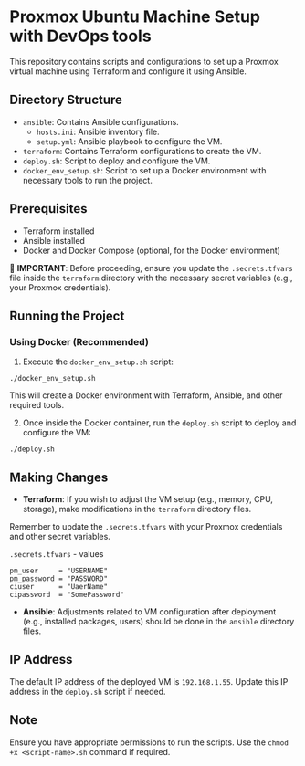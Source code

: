 # Proxmox Ubuntu Machine  Setup with DevOps tools

This repository contains scripts and configurations to set up a Proxmox virtual machine using Terraform and configure it using Ansible.

## Directory Structure

- `ansible`: Contains Ansible configurations.
    - `hosts.ini`: Ansible inventory file.
    - `setup.yml`: Ansible playbook to configure the VM.
- `terraform`: Contains Terraform configurations to create the VM.
- `deploy.sh`: Script to deploy and configure the VM.
- `docker_env_setup.sh`: Script to set up a Docker environment with necessary tools to run the project.

## Prerequisites

- Terraform installed
- Ansible installed
- Docker and Docker Compose (optional, for the Docker environment)

🔴 **IMPORTANT**: Before proceeding, ensure you update the `.secrets.tfvars` file inside the `terraform` directory with the necessary secret variables (e.g., your Proxmox credentials).

## Running the Project

### Using Docker (Recommended)

1.  Execute the `docker_env_setup.sh` script:

```
./docker_env_setup.sh
```

This will create a Docker environment with Terraform, Ansible, and other required tools.

2.  Once inside the Docker container, run the `deploy.sh` script to deploy and configure the VM:

```
./deploy.sh
```

## Making Changes

- **Terraform**: If you wish to adjust the VM setup (e.g., memory, CPU, storage), make modifications in the `terraform` directory files.
    
Remember to update the `.secrets.tfvars` with your Proxmox credentials and other secret variables.

`.secrets.tfvars` - values

```
pm_user     = "USERNAME"
pm_password = "PASSWORD"
ciuser      = "UaerName"
cipassword  = "SomePassword"
```

    
- **Ansible**: Adjustments related to VM configuration after deployment (e.g., installed packages, users) should be done in the `ansible` directory files.
    

## IP Address

The default IP address of the deployed VM is `192.168.1.55`. Update this IP address in the `deploy.sh` script if needed.

## Note

Ensure you have appropriate permissions to run the scripts. Use the `chmod +x <script-name>.sh` command if required.